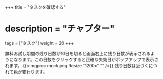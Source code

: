 +++
title = "タスクを確認する"
# description = "チャプター"
tags = ["タスク"]
weight = 20
+++


無料お試し期間の残り日数が10日を切ると画面右上に残り日数が表示されるようになります。この日数をクリックすると正確な失効日がポップアップで表示されます。
{{<imgproc mock.png Resize "1200x" "" />}}
残り日数は近づくにつれて色が変わります。
